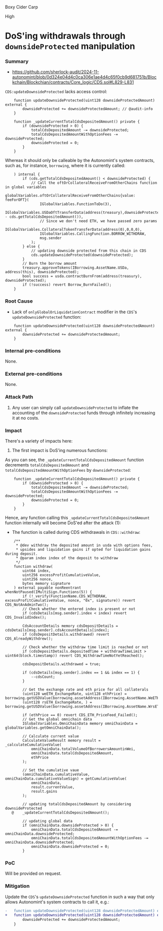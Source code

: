 Boxy Cider Carp

High

# DoS'ing withdrawals through `downsideProtected` manipulation

### Summary
- https://github.com/sherlock-audit/2024-11-autonomint/blob/0d324e04d4c0ca306e1ae4d4c65f0cb9d681751b/Blockchain/Blockchian/contracts/Core_logic/CDS.sol#L829-L831

`CDS:updateDownsideProtected` lacks access control:
```solidity
    function updateDownsideProtected(uint128 downsideProtectedAmount) external {
        downsideProtected += downsideProtectedAmount; // @audit-info
    }

    function _updateCurrentTotalCdsDepositedAmount() private {
        if (downsideProtected > 0) {
            totalCdsDepositedAmount -= downsideProtected;
            totalCdsDepositedAmountWithOptionFees -= downsideProtected;
            downsideProtected = 0;
        }
    }
 ```
 
 Whereas it should only be calleable by the Autonomint's system contracts, such as, for instance, `borrowing`, where it is currently called:
```solidity
    ) internal {
        if (cds.getTotalCdsDepositedAmount() < downsideProtected) {
            // Call the oftOrCollateralReceiveFromOtherChains function in global variables
            globalVariables.oftOrCollateralReceiveFromOtherChains{value: feeForOFT}(
                IGlobalVariables.FunctionToDo(3),
                IGlobalVariables.USDaOftTransferData(address(treasury),downsideProtected - cds.getTotalCdsDepositedAmount()),
                // Since we don't need ETH, we have passed zero params
                IGlobalVariables.CollateralTokenTransferData(address(0),0,0,0),
                IGlobalVariables.CallingFunction.BORROW_WITHDRAW,
                msg.sender
            );
        } else {
            // updating downside protected from this chain in CDS
            cds.updateDownsideProtected(downsideProtected);
        }
        // Burn the borrow amount
        treasury.approveTokens(IBorrowing.AssetName.USDa, address(this), downsideProtected);
        bool success = usda.contractBurnFrom(address(treasury), downsideProtected);
        if (!success) revert Borrow_BurnFailed();
    }
```

### Root Cause

- Lack of `onlyGlobalOrLiquidationContract` modifier in the `CDS`'s `updateDownsideProtected` function:
```solidity
    function updateDownsideProtected(uint128 downsideProtectedAmount) external {
        downsideProtected += downsideProtectedAmount;
    }
```

### Internal pre-conditions

None.

### External pre-conditions

None.

### Attack Path

1. Any user can simply call `updateDownsideProtected` to inflate the accounting of the `downsideProtected` funds through infinitely increasing it at no costs.

### Impact

There's a variety of impacts here:
1. The first impact is DoS'ing numerous functions:

As you can see, the `_updateCurrentTotalCdsDepositedAmount` function decrements `totalCdsDepositedAmount` and `totalCdsDepositedAmountWithOptionFees` by `downsideProtected`:
```solidity
    function _updateCurrentTotalCdsDepositedAmount() private {
        if (downsideProtected > 0) {
            totalCdsDepositedAmount -= downsideProtected;
            totalCdsDepositedAmountWithOptionFees -= downsideProtected;
            downsideProtected = 0;
        }
    }
 ```

Hence, any function calling this `_updateCurrentTotalCdsDepositedAmount` function internally will become DoS'ed after the attack (1):

- The function is called during CDS withdrawals in `CDS::withdraw`:
```solidity
    /**
     * @dev withdraw the deposited amount in usda with options fees,
     * upsides and liquidation gains if opted for liquidation gains during deposit.
     * @param index index of the deposit to withdraw
     */
    function withdraw(
        uint64 index,
        uint256 excessProfitCumulativeValue,
        uint256 nonce,
        bytes memory signature
    ) external payable nonReentrant whenNotPaused(IMultiSign.Functions(5)) {
        if (!_verify(FunctionName.CDS_WITHDRAW, excessProfitCumulativeValue, nonce, "0x", signature)) revert CDS_NotAnAdminTwo();
        // Check whether the entered index is present or not
        if (cdsDetails[msg.sender].index < index) revert CDS_InvalidIndex();

        CdsAccountDetails memory cdsDepositDetails = cdsDetails[msg.sender].cdsAccountDetails[index];
        if (cdsDepositDetails.withdrawed) revert CDS_AlreadyWithdrew();

        // Check whether the withdraw time limit is reached or not
        if (cdsDepositDetails.depositedTime + withdrawTimeLimit > uint64(block.timestamp)) revert CDS_WithdrawTimeNotYetReached();

        cdsDepositDetails.withdrawed = true;

        if (cdsDetails[msg.sender].index == 1 && index == 1) {
            --cdsCount;
        }

        // Get the exchange rate and eth price for all collaterals
        (uint128 weETH_ExchangeRate, uint128 ethPrice) = borrowing.getUSDValue(borrowing.assetAddress(IBorrowing.AssetName.WeETH));
        (uint128 rsETH_ExchangeRate, ) = borrowing.getUSDValue(borrowing.assetAddress(IBorrowing.AssetName.WrsETH));

        if (ethPrice == 0) revert CDS_ETH_PriceFeed_Failed();
        // Get the global omnichain data
        IGlobalVariables.OmniChainData memory omniChainData = globalVariables.getOmniChainData();

        // Calculate current value
        CalculateValueResult memory result = _calculateCumulativeValue(
            omniChainData.totalVolumeOfBorrowersAmountinWei,
            omniChainData.totalCdsDepositedAmount,
            ethPrice
        );

        // Set the cumulative vaue
        (omniChainData.cumulativeValue, omniChainData.cumulativeValueSign) = getCumulativeValue(
            omniChainData,
            result.currentValue,
            result.gains
        );

        // updating totalCdsDepositedAmount by considering downsideProtected
   @    _updateCurrentTotalCdsDepositedAmount();

        // updating global data
        if (omniChainData.downsideProtected > 0) {
            omniChainData.totalCdsDepositedAmount -= omniChainData.downsideProtected;
            omniChainData.totalCdsDepositedAmountWithOptionFees -= omniChainData.downsideProtected;
            omniChainData.downsideProtected = 0;
        }
```

### PoC

Will be provided on request.

### Mitigation
Update the `CDS`'s `updateDownsideProtected` function in such a way that only allows Autonomint's system contracts to call it, e.g.:
```diff
-   function updateDownsideProtected(uint128 downsideProtectedAmount) external {
+   function updateDownsideProtected(uint128 downsideProtectedAmount) external onlyGlobalOrLiquidationContract {
        downsideProtected += downsideProtectedAmount;
    }
```